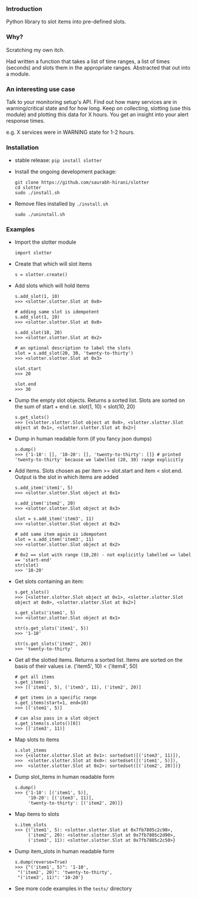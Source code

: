 ### Introduction

Python library to slot items into pre-defined slots.

### Why?

Scratching my own itch.

Had written a function that takes a list of time ranges, a list of times (seconds) and slots them in the appropriate ranges. Abstracted that out into a module.

### An interesting use case

Talk to your monitoring setup's API. Find out how many services are in warning/critical state and for how long. Keep on collecting, slotting (use this module) and plotting this data for X hours. You get an insight into your alert response times.

e.g. X services were in WARNING state for 1-2 hours.

### Installation

* stable release: ```pip install slotter```
* Install the ongoing development package:

  ```
  git clone https://github.com/saurabh-hirani/slotter
  cd slotter
  sudo ./install.sh
  ```
* Remove files installed by ```./install.sh```

  ```
  sudo ./uninstall.sh
  ```

### Examples

- Import the slotter module

  ```
  import slotter
  ```

- Create that which will slot items

  ```
  s = slotter.create()
  ```

- Add slots which will hold items

  ```
  s.add_slot(1, 10)
  >>> <slotter.slotter.Slot at 0x0>

  # adding same slot is idempotent
  s.add_slot(1, 10)
  >>> <slotter.slotter.Slot at 0x0>

  s.add_slot(10, 20)
  >>> <slotter.slotter.Slot at 0x2>

  # an optional description to label the slots
  slot = s.add_slot(20, 30, 'twenty-to-thirty')
  >>> <slotter.slotter.Slot at 0x3>

  slot.start
  >>> 20

  slot.end
  >>> 30
  ```

- Dump the empty slot objects. Returns a sorted list. Slots are sorted on the sum of start + end i.e. slot(1, 10) <  slot(10, 20)

  ```
  s.get_slots()
  >>> [<slotter.slotter.Slot object at 0x0>, <slotter.slotter.Slot object at 0x1>, <slotter.slotter.Slot at 0x2>]
  ```

- Dump in human readable form (if you fancy json dumps)

  ```
  s.dump()
  >>> {'1-10': [], '10-20': [], 'twenty-to-thirty': []} # printed 'twenty-to-thirty' because we labelled (20, 30) range explicitly
  ```

- Add items. Slots chosen as per item >= slot.start and item < slot.end. Output is the slot in which items are added

  ```
  s.add_item('item1', 5)
  >>> <slotter.slotter.Slot object at 0x1>

  s.add_item('item2', 20)
  >>> <slotter.slotter.Slot object at 0x3>

  slot = s.add_item('item3', 11)
  >>> <slotter.slotter.Slot object at 0x2>

  # add same item again is idempotent
  slot = s.add_item('item3', 11)
  >>> <slotter.slotter.Slot object at 0x2>

  # 0x2 == slot with range (10,20) - not explicitly labelled => label == 'start-end'
  str(slot)
  >>> '10-20'
  ```

- Get slots containing an item:

  ```
  s.get_slots()
  >>> [<slotter.slotter.Slot object at 0x1>, <slotter.slotter.Slot object at 0x0>, <slotter.slotter.Slot at 0x2>]

  s.get_slots('item1', 5)
  >>> <slotter.slotter.Slot object at 0x1>

  str(s.get_slots('item1', 5))
  >>> '1-10'

  str(s.get_slots('item2', 20))
  >>> 'twenty-to-thirty'
  ```

- Get all the slotted items. Returns a sorted list. Items are sorted on the basis of their values i.e. ('item5', 10) < ('item4', 50)

  ```
  # get all items
  s.get_items()
  >>> [('item1', 5), ('item3', 11), ('item2', 20)]

  # get items in a specific range
  s.get_items(start=1, end=10)
  >>> [('item1', 5)]

  # can also pass in a slot object
  s.get_items(s.slots()[0])
  >>> [('item3', 11)]
  ```

- Map slots to items

  ```
  s.slot_items
  >>> {<slotter.slotter.Slot at 0x1>: sortedset([('item3', 11)]),
  >>>  <slotter.slotter.Slot at 0x0>: sortedset([('item1', 5)]),
  >>>  <slotter.slotter.Slot at 0x2>: sortedset([('item2', 20)])}
  ```

- Dump slot_items in human readable form

  ```
  s.dump()
  >>> {'1-10': [('item1', 5)],
       '10-20': [('item3', 11)],
       'twenty-to-thirty': [('item2', 20)]}
  ```

- Map items to slots

  ```
  s.item_slots
  >>> {('item1', 5): <slotter.slotter.Slot at 0x7fb7805c2c90>,
       ('item2', 20): <slotter.slotter.Slot at 0x7fb7805c2d90>,
       ('item3', 11): <slotter.slotter.Slot at 0x7fb7805c2c50>}
  ```

- Dump item_slots in human readable form

  ```
  s.dump(reverse=True)
  >>> {"('item1', 5)": '1-10',
   "('item2', 20)": 'twenty-to-thirty',
   "('item3', 11)": '10-20'}
  ```

- See more code examples in the ```tests/``` directory
